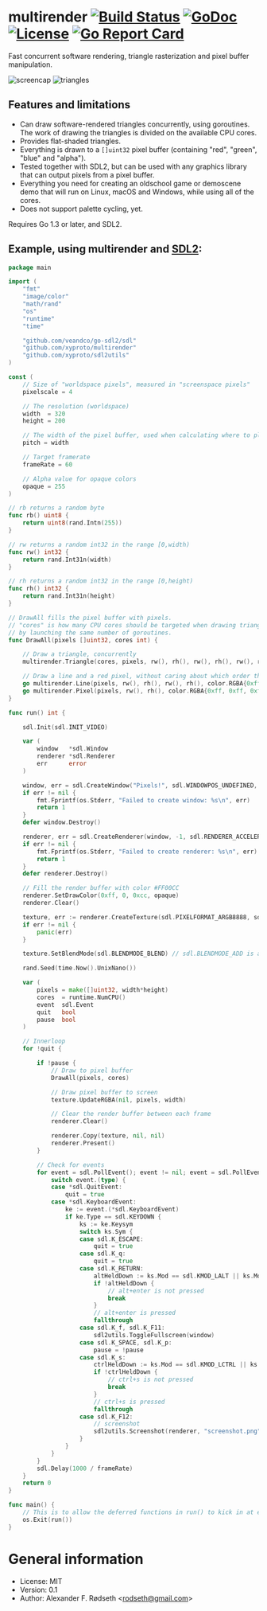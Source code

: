 # multirender [![Build Status](https://travis-ci.com/xyproto/multirender.svg?branch=master)](https://travis-ci.com/xyproto/multirender) [![GoDoc](https://godoc.org/github.com/xyproto/multirender?status.svg)](http://godoc.org/github.com/xyproto/multirender) [![License](http://img.shields.io/badge/license-MIT-red.svg?style=flat)](https://raw.githubusercontent.com/xyproto/multirender/master/LICENSE) [![Go Report Card](https://goreportcard.com/badge/github.com/xyproto/multirender)](https://goreportcard.com/report/github.com/xyproto/multirender)

Fast concurrent software rendering, triangle rasterization and pixel buffer manipulation.

![screencap](img/screencap.gif) ![triangles](img/triangles.png)

## Features and limitations

* Can draw software-rendered triangles concurrently, using goroutines. The work of drawing the triangles is divided on the available CPU cores.
* Provides flat-shaded triangles.
* Everything is drawn to a `[]uint32` pixel buffer (containing "red", "green", "blue" and "alpha").
* Tested together with SDL2, but can be used with any graphics library that can output pixels from a pixel buffer.
* Everything you need for creating an oldschool game or demoscene demo that will run on Linux, macOS and Windows, while using all of the cores.
* Does not support palette cycling, yet.

Requires Go 1.3 or later, and SDL2.

## Example, using multirender and [SDL2](https://github.com/veandco/go-sdl2):

```go
package main

import (
	"fmt"
	"image/color"
	"math/rand"
	"os"
	"runtime"
	"time"

	"github.com/veandco/go-sdl2/sdl"
	"github.com/xyproto/multirender"
	"github.com/xyproto/sdl2utils"
)

const (
	// Size of "worldspace pixels", measured in "screenspace pixels"
	pixelscale = 4

	// The resolution (worldspace)
	width  = 320
	height = 200

	// The width of the pixel buffer, used when calculating where to place pixels (y*pitch+x)
	pitch = width

	// Target framerate
	frameRate = 60

	// Alpha value for opaque colors
	opaque = 255
)

// rb returns a random byte
func rb() uint8 {
	return uint8(rand.Intn(255))
}

// rw returns a random int32 in the range [0,width)
func rw() int32 {
	return rand.Int31n(width)
}

// rh returns a random int32 in the range [0,height)
func rh() int32 {
	return rand.Int31n(height)
}

// DrawAll fills the pixel buffer with pixels.
// "cores" is how many CPU cores should be targeted when drawing triangles,
// by launching the same number of goroutines.
func DrawAll(pixels []uint32, cores int) {

	// Draw a triangle, concurrently
	multirender.Triangle(cores, pixels, rw(), rh(), rw(), rh(), rw(), rh(), color.RGBA{rb(), rb(), rb(), opaque}, pitch)

	// Draw a line and a red pixel, without caring about which order they appear in, or if they will complete before the next frame is drawn
	go multirender.Line(pixels, rw(), rh(), rw(), rh(), color.RGBA{0xff, 0xff, 0, opaque}, pitch)
	go multirender.Pixel(pixels, rw(), rh(), color.RGBA{0xff, 0xff, 0xff, opaque}, pitch)
}

func run() int {

	sdl.Init(sdl.INIT_VIDEO)

	var (
		window   *sdl.Window
		renderer *sdl.Renderer
		err      error
	)

	window, err = sdl.CreateWindow("Pixels!", sdl.WINDOWPOS_UNDEFINED, sdl.WINDOWPOS_UNDEFINED, int32(width*pixelscale), int32(height*pixelscale), sdl.WINDOW_SHOWN)
	if err != nil {
		fmt.Fprintf(os.Stderr, "Failed to create window: %s\n", err)
		return 1
	}
	defer window.Destroy()

	renderer, err = sdl.CreateRenderer(window, -1, sdl.RENDERER_ACCELERATED)
	if err != nil {
		fmt.Fprintf(os.Stderr, "Failed to create renderer: %s\n", err)
		return 1
	}
	defer renderer.Destroy()

	// Fill the render buffer with color #FF00CC
	renderer.SetDrawColor(0xff, 0, 0xcc, opaque)
	renderer.Clear()

	texture, err := renderer.CreateTexture(sdl.PIXELFORMAT_ARGB8888, sdl.TEXTUREACCESS_STREAMING, width, height)
	if err != nil {
		panic(err)
	}

	texture.SetBlendMode(sdl.BLENDMODE_BLEND) // sdl.BLENDMODE_ADD is also possible

	rand.Seed(time.Now().UnixNano())

	var (
		pixels = make([]uint32, width*height)
		cores  = runtime.NumCPU()
		event  sdl.Event
		quit   bool
		pause  bool
	)

	// Innerloop
	for !quit {

		if !pause {
			// Draw to pixel buffer
			DrawAll(pixels, cores)

			// Draw pixel buffer to screen
			texture.UpdateRGBA(nil, pixels, width)

			// Clear the render buffer between each frame
			renderer.Clear()

			renderer.Copy(texture, nil, nil)
			renderer.Present()
		}

		// Check for events
		for event = sdl.PollEvent(); event != nil; event = sdl.PollEvent() {
			switch event.(type) {
			case *sdl.QuitEvent:
				quit = true
			case *sdl.KeyboardEvent:
				ke := event.(*sdl.KeyboardEvent)
				if ke.Type == sdl.KEYDOWN {
					ks := ke.Keysym
					switch ks.Sym {
					case sdl.K_ESCAPE:
						quit = true
					case sdl.K_q:
						quit = true
					case sdl.K_RETURN:
						altHeldDown := ks.Mod == sdl.KMOD_LALT || ks.Mod == sdl.KMOD_RALT
						if !altHeldDown {
							// alt+enter is not pressed
							break
						}
						// alt+enter is pressed
						fallthrough
					case sdl.K_f, sdl.K_F11:
						sdl2utils.ToggleFullscreen(window)
					case sdl.K_SPACE, sdl.K_p:
						pause = !pause
					case sdl.K_s:
						ctrlHeldDown := ks.Mod == sdl.KMOD_LCTRL || ks.Mod == sdl.KMOD_RCTRL
						if !ctrlHeldDown {
							// ctrl+s is not pressed
							break
						}
						// ctrl+s is pressed
						fallthrough
					case sdl.K_F12:
						// screenshot
						sdl2utils.Screenshot(renderer, "screenshot.png", true)
					}
				}
			}
		}
		sdl.Delay(1000 / frameRate)
	}
	return 0
}

func main() {
	// This is to allow the deferred functions in run() to kick in at exit
	os.Exit(run())
}
```

# General information

* License: MIT
* Version: 0.1
* Author: Alexander F. Rødseth &lt;rodseth@gmail.com&gt;
